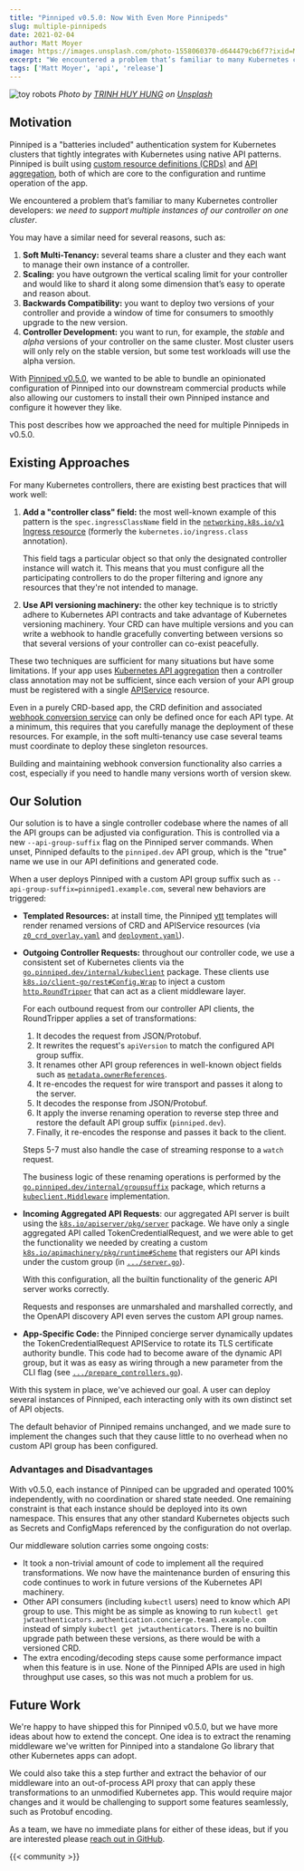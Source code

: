 ```yaml
---
title: "Pinniped v0.5.0: Now With Even More Pinnipeds"
slug: multiple-pinnipeds
date: 2021-02-04
author: Matt Moyer
image: https://images.unsplash.com/photo-1558060370-d644479cb6f7?ixid=MXwxMjA3fDB8MHxwaG90by1wYWdlfHx8fGVufDB8fHw%3D&ixlib=rb-1.2.1&auto=format&fit=crop&w=2000&q=80
excerpt: "We encountered a problem that’s familiar to many Kubernetes controller developers: we need to support multiple instances of our controller on one cluster."
tags: ['Matt Moyer', 'api', 'release']
---
```


![toy robots](https://images.unsplash.com/photo-1558060370-d644479cb6f7?ixid=MXwxMjA3fDB8MHxwaG90by1wYWdlfHx8fGVufDB8fHw%3D&ixlib=rb-1.2.1&auto=format&fit=crop&w=2000&q=80)
*Photo by [TRINH HUY HUNG](https://unsplash.com/@hungthdsn) on [Unsplash](https://unsplash.com/)*

## Motivation

Pinniped is a "batteries included" authentication system for Kubernetes clusters that tightly integrates with Kubernetes using native API patterns.
Pinniped is built using [custom resource definitions (CRDs)][crd] and [API aggregation][api-aggregation], both of which are core to the configuration and runtime operation of the app.

We encountered a problem that’s familiar to many Kubernetes controller developers: *we need to support multiple instances of our controller on one cluster*.

You may have a similar need for several reasons, such as:

1. **Soft Multi-Tenancy:** several teams share a cluster and they each want to manage their own instance of a controller.
3. **Scaling:** you have outgrown the vertical scaling limit for your controller and would like to shard it along some dimension that’s easy to operate and reason about.
4. **Backwards Compatibility:** you want to deploy two versions of your controller and provide a window of time for consumers to smoothly upgrade to the new version.
5. **Controller Development:** you want to run, for example, the *stable* and *alpha* versions of your controller on the same cluster. Most cluster users will only rely on the stable version, but some test workloads will use the alpha version.

With [Pinniped v0.5.0](https://github.com/vmware-tanzu/pinniped/releases/v0.5.0), we wanted to be able to bundle an opinionated configuration of Pinniped into our downstream commercial products while also allowing our customers to install their own Pinniped instance and configure it however they like.

This post describes how we approached the need for multiple Pinnipeds in v0.5.0.
   
## Existing Approaches

For many Kubernetes controllers, there are existing best practices that will work well:

1. **Add a "controller class" field:** the most well-known example of this pattern is the `spec.ingressClassName` field in the [`networking.k8s.io/v1` Ingress resource][ingress-spec] (formerly the `kubernetes.io/ingress.class` annotation).

   This field tags a particular object so that only the designated controller instance will watch it.
   This means that you must configure all the participating controllers to do the proper filtering and ignore any resources that they're not intended to manage.

1. **Use API versioning machinery:** the other key technique is to strictly adhere to Kubernetes API contracts and take advantage of Kubernetes versioning machinery.
   Your CRD can have multiple versions and you can write a webhook to handle gracefully converting between versions so that several versions of your controller can co-exist peacefully.

These two techniques are sufficient for many situations but have some limitations.
If your app uses [Kubernetes API aggregation][api-aggregation] then a controller class annotation may not be sufficient, since each version of your API group must be registered with a single [APIService][apiservice] resource.

Even in a purely CRD-based app, the CRD definition and associated [webhook conversion service][webhook-conversion] can only be defined once for each API type.
At a minimum, this requires that you carefully manage the deployment of these resources.
For example, in the soft multi-tenancy use case several teams must coordinate to deploy these singleton resources.

Building and maintaining webhook conversion functionality also carries a cost, especially if you need to handle many versions worth of version skew.

## Our Solution

Our solution is to have a single controller codebase where the names of all the API groups can be adjusted via configuration.
This is controlled via a new `--api-group-suffix` flag on the Pinniped server commands.
When unset, Pinniped defaults to the `pinniped.dev` API group, which is the "true" name we use in our API definitions and generated code.

When a user deploys Pinniped with a custom API group suffix such as `--api-group-suffix=pinniped1.example.com`, several new behaviors are triggered:

- **Templated Resources:** at install time, the Pinniped [ytt] templates will render renamed versions of CRD and APIService resources (via [`z0_crd_overlay.yaml`][ytt-crd-overlay] and [`deployment.yaml`][ytt-deployment]).
- **Outgoing Controller Requests:** throughout our controller code, we use a consistent set of Kubernetes clients via the [`go.pinniped.dev/internal/kubeclient`][kubeclient-client] package. These clients use [`k8s.io/client-go/rest#Config.Wrap`][rest-config-wrap] to inject a custom [`http.RoundTripper`][roundtripper] that can act as a client middleware layer.

  For each outbound request from our controller API clients, the RoundTripper applies a set of transformations:
  1. It decodes the request from JSON/Protobuf.
  2. It rewrites the request's `apiVersion` to match the configured API group suffix.
  3. It renames other API group references in well-known object fields such as [`metadata.ownerReferences`][ownerreferences].
  4. It re-encodes the request for wire transport and passes it along to the server.
  5. It decodes the response from JSON/Protobuf.
  6. It apply the inverse renaming operation to reverse step three and restore the default API group suffix (`pinniped.dev`).
  7. Finally, it re-encodes the response and passes it back to the client.
  
  Steps 5-7 must also handle the case of streaming response to a `watch` request.
  
  The business logic of these renaming operations is performed by the [`go.pinniped.dev/internal/groupsuffix`][groupsuffix] package, which returns a [`kubeclient.Middleware`][kubeclient-middleware] implementation.
- **Incoming Aggregated API Requests**: our aggregated API server is built using the [`k8s.io/apiserver/pkg/server`][apiserver-pkg] package. We have only a single aggregated API called TokenCredentialRequest, and we were able to get the functionality we needed by creating a custom [`k8s.io/apimachinery/pkg/runtime#Scheme`][runtime-scheme] that registers our API kinds under the custom group (in [`.../server.go`][custom-scheme]).
  
  With this configuration, all the builtin functionality of the generic API server works correctly.
  
  Requests and responses are unmarshaled and marshalled correctly, and the OpenAPI discovery API even serves the custom API group names.

- **App-Specific Code:** the Pinniped concierge server dynamically updates the TokenCredentialRequest APIService to rotate its TLS certificate authority bundle. This code had to become aware of the dynamic API group, but it was as easy as wiring through a new parameter from the CLI flag (see [`.../prepare_controllers.go`][prepare-controllers]).

With this system in place, we've achieved our goal. A user can deploy several instances of Pinniped, each interacting only with its own distinct set of API objects.

The default behavior of Pinniped remains unchanged, and we made sure to implement the changes such that they cause little to no overhead when no custom API group has been configured.

### Advantages and Disadvantages

With v0.5.0, each instance of Pinniped can be upgraded and operated 100% independently, with no coordination or shared state needed.
One remaining constraint is that each instance should be deployed into its own namespace.
This ensures that any other standard Kubernetes objects such as Secrets and ConfigMaps referenced by the configuration do not overlap.

Our middleware solution carries some ongoing costs:

- It took a non-trivial amount of code to implement all the required transformations.
  We now have the maintenance burden of ensuring this code continues to work in future versions of the Kubernetes API machinery.
- Other API consumers (including `kubectl` users) need to know which API group to use.
  This might be as simple as knowing to run `kubectl get jwtauthenticators.authentication.concierge.team1.example.com`
  instead of simply `kubectl get jwtauthenticators`.
  There is no builtin upgrade path between these versions, as there would be with a versioned CRD.
- The extra encoding/decoding steps cause some performance impact when this feature is in use.
  None of the Pinniped APIs are used in high throughput use cases, so this was not much a problem for us.


## Future Work

We're happy to have shipped this for Pinniped v0.5.0, but we have more ideas about how to extend the concept.
One idea is to extract the renaming middleware we've written for Pinniped into a standalone Go library that other Kubernetes apps can adopt.

We could also take this a step further and extract the behavior of our middleware into an out-of-process API proxy that can apply these transformations to an unmodified Kubernetes app.
This would require major changes and it would be challenging to support some features seamlessly, such as Protobuf encoding.

As a team, we have no immediate plans for either of these ideas, but if you are interested please [reach out in GitHub][discussion].

{{< community >}}

[api-aggregation]: https://kubernetes.io/docs/concepts/extend-kubernetes/api-extension/apiserver-aggregation/
[apiserver-pkg]: https://pkg.go.dev/k8s.io/apiserver/pkg/server
[apiservice]: https://kubernetes.io/docs/reference/generated/kubernetes-api/v1.20/#apiservice-v1-apiregistration-k8s-io
[crd]: https://kubernetes.io/docs/concepts/extend-kubernetes/api-extension/custom-resources/
[custom-scheme]: https://github.com/vmware-tanzu/pinniped/blob/main/internal/concierge/server/server.go#L182
[discussion]: https://github.com/vmware-tanzu/pinniped/discussions/386
[groupsuffix]: https://github.com/vmware-tanzu/pinniped/blob/main/internal/groupsuffix/groupsuffix.go
[ingress-spec]: https://kubernetes.io/docs/reference/kubernetes-api/services-resources/ingress-v1/#IngressSpec
[kubeclient-client]: https://github.com/vmware-tanzu/pinniped/blob/v0.5.0/internal/kubeclient/kubeclient.go#L22
[kubeclient-middleware]: https://github.com/vmware-tanzu/pinniped/blob/v0.5.0/internal/kubeclient/middleware.go#L17-L19
[ownerreferences]: https://kubernetes.io/docs/concepts/workloads/controllers/garbage-collection/#owners-and-dependents
[prepare-controllers]: https://github.com/vmware-tanzu/pinniped/blob/v0.5.0/internal/controllermanager/prepare_controllers.go#L116-L120
[rest-config-wrap]: https://pkg.go.dev/k8s.io/client-go/rest#Config.Wrap
[roundtripper]: https://golang.org/pkg/net/http/#RoundTripper
[runtime-scheme]: https://pkg.go.dev/k8s.io/apimachinery/pkg/runtime#Scheme
[webhook-conversion]: https://kubernetes.io/docs/tasks/extend-kubernetes/custom-resources/custom-resource-definition-versioning/#webhook-conversion
[ytt-crd-overlay]: https://github.com/vmware-tanzu/pinniped/blob/v0.5.0/deploy/concierge/z0_crd_overlay.yaml
[ytt-deployment]: https://github.com/vmware-tanzu/pinniped/blob/v0.5.0/deploy/concierge/deployment.yaml#L195
[ytt]: https://carvel.dev/ytt/
